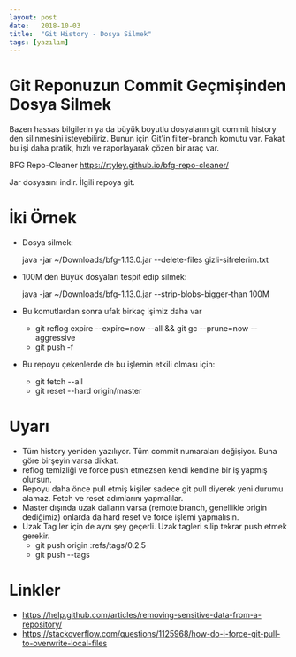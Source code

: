 ```yaml
---
layout: post
date:   2018-10-03
title:  "Git History - Dosya Silmek"
tags: [yazılım]
---
```

# Git Reponuzun Commit Geçmişinden Dosya Silmek

Bazen hassas bilgilerin ya da büyük boyutlu dosyaların git commit history den silinmesini isteyebiliriz.
Bunun için Git'in filter-branch komutu var. Fakat bu işi daha pratik, hızlı ve raporlayarak çözen bir araç var.

BFG Repo-Cleaner
https://rtyley.github.io/bfg-repo-cleaner/

Jar dosyasını indir. İlgili repoya git.

# İki Örnek
* Dosya silmek:

    java -jar ~/Downloads/bfg-1.13.0.jar --delete-files gizli-sifrelerim.txt
    
* 100M den Büyük dosyaları tespit edip silmek:

    java -jar ~/Downloads/bfg-1.13.0.jar --strip-blobs-bigger-than 100M

* Bu komutlardan sonra ufak birkaç işimiz daha var
    * git reflog expire --expire=now --all && git gc --prune=now --aggressive
    * git push -f

* Bu repoyu çekenlerde de bu işlemin etkili olması için:
    * git fetch --all
    * git reset --hard origin/master    
    
# Uyarı
   
   * Tüm history yeniden yazılıyor. Tüm commit numaraları değişiyor. Buna göre birşeyin varsa dikkat.
   * reflog temizliği ve force push etmezsen kendi kendine bir iş yapmış olursun.
   * Repoyu daha önce pull etmiş kişiler sadece git pull diyerek yeni durumu alamaz. Fetch ve reset adımlarını yapmalılar.
   * Master dışında uzak dalların varsa (remote branch, genellikle origin dediğimiz) onlarda da hard reset ve force işlemi yapmalısın.
   * Uzak Tag ler için de aynı şey geçerli. Uzak tagleri silip tekrar push etmek gerekir. 
        * git push origin :refs/tags/0.2.5
        * git push --tags
   
# Linkler
   * https://help.github.com/articles/removing-sensitive-data-from-a-repository/  
   * https://stackoverflow.com/questions/1125968/how-do-i-force-git-pull-to-overwrite-local-files
